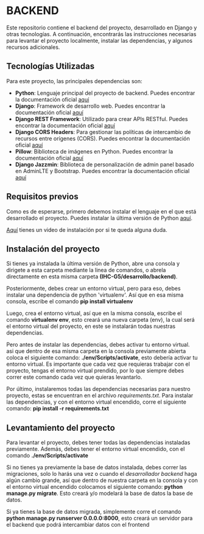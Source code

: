 # BACKEND

Este repositorio contiene el backend del proyecto, desarrollado en Django y otras tecnologías. A continuación, encontrarás las instrucciones necesarias para levantar el proyecto localmente, instalar las dependencias, y algunos recursos adicionales.


## Tecnologías Utilizadas

Para este proyecto, las principales dependencias son:

- **Python**: Lenguaje principal del proyecto de backend. Puedes encontrar la documentación oficial [aquí](https://www.python.org/)
- **Django**: Framework de desarrollo web. Puedes encontrar la documentación oficial [aquí](https://www.djangoproject.com/)
- **Django REST Framework**: Utilizado para crear APIs RESTful. Puedes encontrar la documentación oficial [aquí](https://www.django-rest-framework.org/)
- **Django CORS Headers**: Para gestionar las políticas de intercambio de recursos entre orígenes (CORS). Puedes encontrar la documentación oficial [aquí](https://pypi.org/project/django-cors-headers/)
- **Pillow**: Biblioteca de imágenes en Python. Puedes encontrar la documentación oficial [aquí](https://pillow.readthedocs.io/en/stable/)
- **Django Jazzmin**: Biblioteca de personalización de admin panel basado en AdminLTE y Bootstrap. Puedes encontrar la documentación oficial [aquí](https://django-jazzmin.readthedocs.io/)

## Requisitos previos

Como es de esperarse, primero debemos instalar el lenguaje en el que está desarrollado el proyecto. Puedes instalar la última versión de Python [aquí](https://www.python.org/downloads/).

[Aquí](https://www.youtube.com/watch?v=i6j8jT_OdEU) tienes un video de instalación por si te queda alguna duda.

## Instalación del proyecto

Si tienes ya instalada la última versión de Python, abre una consola y dirigete a esta carpeta mediante la linea de comandos, o abrela directamente en esta misma carpeta **(IHC-G5/desarrollo/backend)**.

Posteriormente, debes crear un entorno virtual, pero para eso, debes instalar una dependencia de python 'virtualenv'. Así que en esa misma consola, escribe el comando **pip install virtualenv**

Luego, crea el entorno virtual, así que en la misma consola, escribe el comando **virtualenv env**, esto creará una nueva carpeta (env), la cual será el entorno virtual del proyecto, en este se instalarán todas nuestras dependencias.

Pero antes de instalar las dependencias, debes activar tu entorno virtual. asi que dentro de esa misma carpeta en la consola previamente abierta coloca el siguiente comando: **./env/Scripts/activate**, esto debería activar tu entorno virtual. Es importante que cada vez que requieras trabajar con el proyecto, tengas el entorno virtual prendido, por lo que siempre debes correr este comando cada vez que quieras levantarlo.

Por último, instalaremos todas las dependencias necesarias para nuestro proyecto, estas se encuentran en el archivo *requirements.txt*. Para instalar las dependencias, y con el entorno virtual encendido, corre el siguiente comando: **pip install -r requirements.txt**

## Levantamiento del proyecto

Para levantar el proyecto, debes tener todas las dependencias instaladas previamente. Además, debes tener el entorno virtual encendido, con el comando **./env/Scripts/activate**

Si no tienes ya previamente la base de datos instalada, debes correr las migraciones, solo lo harás una vez o cuando el *desarrollador backend* haga algún cambio grande, así que dentro de nuestra carpeta en la consola y con el entorno virtual encendido colocamos el siguiente comando: **python manage.py migrate**. Esto creará y/o modelará la base de datos la base de datos.

Si ya tienes la base de datos migrada, simplemente corre el comando **python manage.py runserver 0.0.0.0:8000**, esto creará un servidor para el backend que podrá intercambiar datos con el frontend